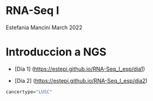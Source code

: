 RNA-Seq I
================
Estefania Mancini
March 2022

# Introduccion a NGS

  - \[Dia 1\] (<https://estepi.github.io/RNA-Seq_I_esp/dia1>)

  - \[Dia 2\] (<https://estepi.github.io/RNA-Seq_I_esp/dia2>)

<!-- end list -->

``` r
cancertype="LUSC"
```
